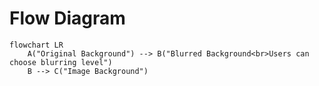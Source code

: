# Flow Diagram

```mermaid
flowchart LR
    A("Original Background") --> B("Blurred Background<br>Users can choose blurring level")
    B --> C("Image Background")
```
